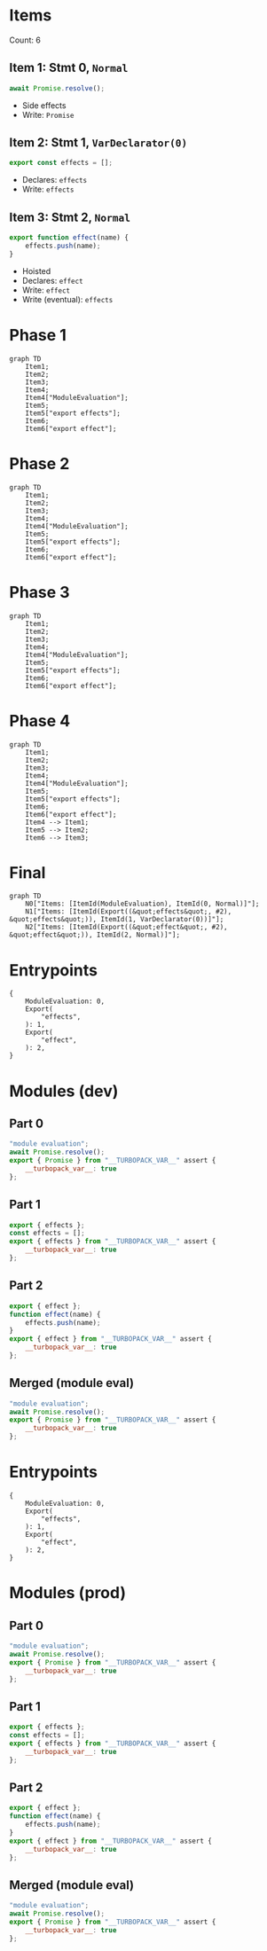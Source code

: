 # Items

Count: 6

## Item 1: Stmt 0, `Normal`

```js
await Promise.resolve();

```

- Side effects
- Write: `Promise`

## Item 2: Stmt 1, `VarDeclarator(0)`

```js
export const effects = [];

```

- Declares: `effects`
- Write: `effects`

## Item 3: Stmt 2, `Normal`

```js
export function effect(name) {
    effects.push(name);
}

```

- Hoisted
- Declares: `effect`
- Write: `effect`
- Write (eventual): `effects`

# Phase 1
```mermaid
graph TD
    Item1;
    Item2;
    Item3;
    Item4;
    Item4["ModuleEvaluation"];
    Item5;
    Item5["export effects"];
    Item6;
    Item6["export effect"];
```
# Phase 2
```mermaid
graph TD
    Item1;
    Item2;
    Item3;
    Item4;
    Item4["ModuleEvaluation"];
    Item5;
    Item5["export effects"];
    Item6;
    Item6["export effect"];
```
# Phase 3
```mermaid
graph TD
    Item1;
    Item2;
    Item3;
    Item4;
    Item4["ModuleEvaluation"];
    Item5;
    Item5["export effects"];
    Item6;
    Item6["export effect"];
```
# Phase 4
```mermaid
graph TD
    Item1;
    Item2;
    Item3;
    Item4;
    Item4["ModuleEvaluation"];
    Item5;
    Item5["export effects"];
    Item6;
    Item6["export effect"];
    Item4 --> Item1;
    Item5 --> Item2;
    Item6 --> Item3;
```
# Final
```mermaid
graph TD
    N0["Items: [ItemId(ModuleEvaluation), ItemId(0, Normal)]"];
    N1["Items: [ItemId(Export((&quot;effects&quot;, #2), &quot;effects&quot;)), ItemId(1, VarDeclarator(0))]"];
    N2["Items: [ItemId(Export((&quot;effect&quot;, #2), &quot;effect&quot;)), ItemId(2, Normal)]"];
```
# Entrypoints

```
{
    ModuleEvaluation: 0,
    Export(
        "effects",
    ): 1,
    Export(
        "effect",
    ): 2,
}
```


# Modules (dev)
## Part 0
```js
"module evaluation";
await Promise.resolve();
export { Promise } from "__TURBOPACK_VAR__" assert {
    __turbopack_var__: true
};

```
## Part 1
```js
export { effects };
const effects = [];
export { effects } from "__TURBOPACK_VAR__" assert {
    __turbopack_var__: true
};

```
## Part 2
```js
export { effect };
function effect(name) {
    effects.push(name);
}
export { effect } from "__TURBOPACK_VAR__" assert {
    __turbopack_var__: true
};

```
## Merged (module eval)
```js
"module evaluation";
await Promise.resolve();
export { Promise } from "__TURBOPACK_VAR__" assert {
    __turbopack_var__: true
};

```
# Entrypoints

```
{
    ModuleEvaluation: 0,
    Export(
        "effects",
    ): 1,
    Export(
        "effect",
    ): 2,
}
```


# Modules (prod)
## Part 0
```js
"module evaluation";
await Promise.resolve();
export { Promise } from "__TURBOPACK_VAR__" assert {
    __turbopack_var__: true
};

```
## Part 1
```js
export { effects };
const effects = [];
export { effects } from "__TURBOPACK_VAR__" assert {
    __turbopack_var__: true
};

```
## Part 2
```js
export { effect };
function effect(name) {
    effects.push(name);
}
export { effect } from "__TURBOPACK_VAR__" assert {
    __turbopack_var__: true
};

```
## Merged (module eval)
```js
"module evaluation";
await Promise.resolve();
export { Promise } from "__TURBOPACK_VAR__" assert {
    __turbopack_var__: true
};

```
